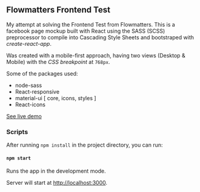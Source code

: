 ##  Flowmatters Frontend Test
My attempt at solving the Frontend Test from Flowmatters.
This is a facebook page mockup built with React using the SASS (SCSS) preprocessor to compile into Cascading Style Sheets and bootstraped with *create-react-app*.

Was created with a mobile-first approach, having two views (Desktop & Mobile) with the *CSS breakpoint* at `768px`.

Some of the packages used:
- node-sass
- React-responsive
- material-ui [ core, icons, styles ]
- React-icons

[See live demo](https://flowmatters-frontend-test.netlify.app/)

### Scripts


After running `npm install` in the project directory, you can run:

#### `npm start`

Runs the app in the development mode.   

Server will start at [http://localhost:3000](http://localhost:3000).